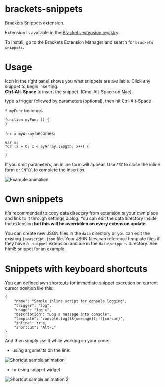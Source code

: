 brackets-snippets
=================

Brackets Snippets extension.

Extension is available in the [Brackets extension registry](https://brackets-registry.aboutweb.com/).

To install, go to the Brackets Extension Manager and search for `brackets snippets`.

Usage
=====
Icon in the right panel shows you what snippets are available. Click any snippet to begin inserting.<br>
**Ctrl-Alt-Space** to insert the snippet. (Cmd-Alt-Space on Mac).

type a trigger followed by parameters (optional), then hit Ctrl-Alt-Space

```f myFunc``` becomes 

```
function myFunc () {
}
```

```for x myArray```
becomes:
```
var x;
for (x = 0; x < myArray.length; x++) {

}
```

If you omit parameters, an inline form will appear. Use `ESC` to close the inline form or `ENTER` to complete the insertion.

![Example animation](docs/angularExample.gif)

Own snippets
============

It's recommended to copy data directory from extension to your own place and link to it through settings dialog.
You can edit the data directory inside the extension __but this will be overridden on every extension update__.

You can create new JSON files in the ```data``` directory or you can edit the existing ```javascript.json``` file.
Your JSON files can reference template files if they have a `.snippet` extension and are in the `data\snippets` directory. See html5.snippet for an example.

Snippets with keyboard shortcuts
================================

You can defined own shortcuts for immediate snippet execution on current cursor position like this:

```
{
    "name": "Sample inline script for console logging",
    "trigger": "log",
    "usage": "log x",
    "description": "Log a message into console",
    "template": "console.log($${message});!!{cursor}",
    "inline": true,
    "shortcut": "Alt-L"
}
```

And then simply use it while working on your code:

- using arguments on the line:

![Shortcut sample animation](docs/snippetShortcutArgs.gif)

- or using snippet widget:

![Shortcut sample animation 2](docs/snippetShortcutWidget.gif)
